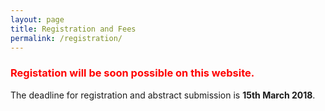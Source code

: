 ```yaml
---
layout: page
title: Registration and Fees
permalink: /registration/
---
```


### <span style="color:red"> Registation will be soon possible on this website. </span>

The deadline for registration and abstract submission is **15th March 2018**.